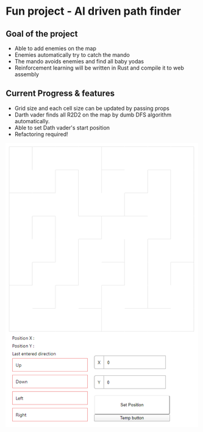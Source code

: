 # Fun project - AI driven path finder

## Goal of the project
* Able to add enemies on the map
* Enemies automatically try to catch the mando
* The mando avoids enemies and find all baby yodas 
* Reinforcement learning will be written in Rust and compile it to web assembly

## Current Progress & features

* Grid size and each cell size can be updated by passing props
* Darth vader finds all R2D2 on the map by dumb DFS algorithm automatically.
* Able to set Dath vader's start position
* Refactoring required!

![Screenshot](/public/screenshot/23_01_2020.gif)
